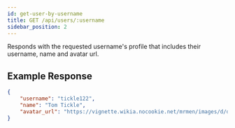 ```yaml
---
id: get-user-by-username
title: GET /api/users/:username
sidebar_position: 2
---
```


Responds with the requested username's profile that includes their username, name and avatar url.

## Example Response

```json
{
	"username": "tickle122",
	"name": "Tom Tickle",
	"avatar_url": "https://vignette.wikia.nocookie.net/mrmen/images/d/d6/Mr-Tickle-9a.png/revision/latest?cb=20180127221953"
}
```